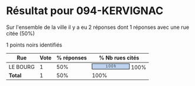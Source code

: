 # Résultat pour 094-KERVIGNAC

Sur l'ensemble de la ville il y a eu 2 réponses dont 1 réponses avec une rue citée (50%)

1 points noirs identifiés

| Rue | Vote | % réponses | % Nb rues cités|
|-----|------|------------|----------------|
| LE BOURG | 1 | 50% | <img src="../../img/bar_100.gif" />&nbsp;100%|
| **Total** | 1 | 50% | 100%|
